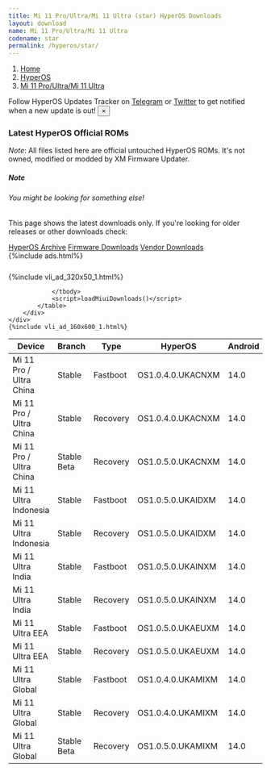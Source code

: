 ```yaml
---
title: Mi 11 Pro/Ultra/Mi 11 Ultra (star) HyperOS Downloads
layout: download
name: Mi 11 Pro/Ultra/Mi 11 Ultra
codename: star
permalink: /hyperos/star/
---
```

<nav aria-label="breadcrumb">
    <ol class="breadcrumb">
        <li class="breadcrumb-item"><a href="/">Home</a></li>
        <li class="breadcrumb-item"><a href="/hyperos/">HyperOS</a></li>
        <li class="breadcrumb-item active" aria-current="page"><a href="/hyperos/star/">Mi 11 Pro/Ultra/Mi 11 Ultra</a></li>
    </ol>
</nav>
<div class="alert alert-primary alert-dismissible fade show" role="alert">
    Follow HyperOS Updates Tracker on <a href="https://t.me/MIUIUpdatesTracker" class="alert-link">Telegram</a>
     or <a href="https://twitter.com/MiFwUpdater" class="alert-link">Twitter</a> to get notified when a new update is out!
    <button type="button" class="close" data-dismiss="alert" aria-label="Close">
        <span aria-hidden="true">&times;</span>
    </button>
</div>

### Latest HyperOS Official ROMs
*Note*: All files listed here are official untouched HyperOS ROMs. It's not owned, modified or modded by XM Firmware Updater.
<div class="card">
  <div class="card-body">
    <h5 class="card-title">Note</h5>
    <h6 class="card-subtitle mb-2 text-muted">You might be looking for something else!</h6>
    <p class="card-text">This page shows the latest downloads only.
     If you're looking for older releases or other downloads check:</p>
    <a href="/archive/hyperos/star/" class="card-link">HyperOS Archive</a>
    <a href="/firmware/star/" class="card-link">Firmware Downloads</a>
    <a href="/vendor/star/" class="card-link">Vendor Downloads</a>
  </div>
</div>
{%include ads.html%}
<div class="row justify-content-center">
    <div class="col-10">
        <div class="table-responsive-md" style="margin-top: 25px;">
            {%include vli_ad_320x50_1.html%}
            <table id="miui" class="display dt-responsive nowrap compact table table-striped table-hover table-sm">
                <thead class="thead-dark">
                    <tr>
                        <th data-ref="device">Device</th>
                        <th data-ref="branch">Branch</th>
                        <th data-ref="type">Type</th>
                        <th data-ref="miui">HyperOS</th>
                        <th data-ref="android">Android</th>
                        <th data-ref="size">Size</th>
                        <th data-ref="size">Date</th>
                        <th data-ref="link">Link</th>
                    </tr>
                </thead>
                <tbody>
                <tr><td>Mi 11 Pro / Ultra China</td><td>Stable</td><td>Fastboot</td><td>OS1.0.4.0.UKACNXM</td><td>14.0</td><td>7.1 GB</td><td>2024-07-23</td><td><a href="/hyperos/star/stable/OS1.0.4.0.UKACNXM/">Download</a></td></tr>
<tr><td>Mi 11 Pro / Ultra China</td><td>Stable</td><td>Recovery</td><td>OS1.0.4.0.UKACNXM</td><td>14.0</td><td>5.8 GB</td><td>2024-08-21</td><td><a href="/hyperos/star/stable/OS1.0.4.0.UKACNXM/">Download</a></td></tr>
<tr><td>Mi 11 Pro / Ultra China</td><td>Stable Beta</td><td>Recovery</td><td>OS1.0.5.0.UKACNXM</td><td>14.0</td><td>5.8 GB</td><td>2024-09-06</td><td><a href="/hyperos/star/stable beta/OS1.0.5.0.UKACNXM/">Download</a></td></tr>
<tr><td>Mi 11 Ultra Indonesia</td><td>Stable</td><td>Fastboot</td><td>OS1.0.5.0.UKAIDXM</td><td>14.0</td><td>6.0 GB</td><td>2024-08-27</td><td><a href="/hyperos/star/stable/OS1.0.5.0.UKAIDXM/">Download</a></td></tr>
<tr><td>Mi 11 Ultra Indonesia</td><td>Stable</td><td>Recovery</td><td>OS1.0.5.0.UKAIDXM</td><td>14.0</td><td>5.2 GB</td><td>2024-09-05</td><td><a href="/hyperos/star/stable/OS1.0.5.0.UKAIDXM/">Download</a></td></tr>
<tr><td>Mi 11 Ultra India</td><td>Stable</td><td>Fastboot</td><td>OS1.0.5.0.UKAINXM</td><td>14.0</td><td>5.8 GB</td><td>2024-08-19</td><td><a href="/hyperos/star/stable/OS1.0.5.0.UKAINXM/">Download</a></td></tr>
<tr><td>Mi 11 Ultra India</td><td>Stable</td><td>Recovery</td><td>OS1.0.5.0.UKAINXM</td><td>14.0</td><td>5.0 GB</td><td>2024-09-06</td><td><a href="/hyperos/star/stable/OS1.0.5.0.UKAINXM/">Download</a></td></tr>
<tr><td>Mi 11 Ultra EEA</td><td>Stable</td><td>Fastboot</td><td>OS1.0.5.0.UKAEUXM</td><td>14.0</td><td>6.4 GB</td><td>2024-08-27</td><td><a href="/hyperos/star/stable/OS1.0.5.0.UKAEUXM/">Download</a></td></tr>
<tr><td>Mi 11 Ultra EEA</td><td>Stable</td><td>Recovery</td><td>OS1.0.5.0.UKAEUXM</td><td>14.0</td><td>5.2 GB</td><td>2024-09-06</td><td><a href="/hyperos/star/stable/OS1.0.5.0.UKAEUXM/">Download</a></td></tr>
<tr><td>Mi 11 Ultra Global</td><td>Stable</td><td>Fastboot</td><td>OS1.0.4.0.UKAMIXM</td><td>14.0</td><td>6.4 GB</td><td>2024-07-25</td><td><a href="/hyperos/star/stable/OS1.0.4.0.UKAMIXM/">Download</a></td></tr>
<tr><td>Mi 11 Ultra Global</td><td>Stable</td><td>Recovery</td><td>OS1.0.4.0.UKAMIXM</td><td>14.0</td><td>5.3 GB</td><td>2024-08-21</td><td><a href="/hyperos/star/stable/OS1.0.4.0.UKAMIXM/">Download</a></td></tr>
<tr><td>Mi 11 Ultra Global</td><td>Stable Beta</td><td>Recovery</td><td>OS1.0.5.0.UKAMIXM</td><td>14.0</td><td>5.3 GB</td><td>2024-09-06</td><td><a href="/hyperos/star/stable beta/OS1.0.5.0.UKAMIXM/">Download</a></td></tr>

                </tbody>
                <script>loadMiuiDownloads()</script>
            </table>
        </div>
    </div>
    {%include vli_ad_160x600_1.html%}
</div>
